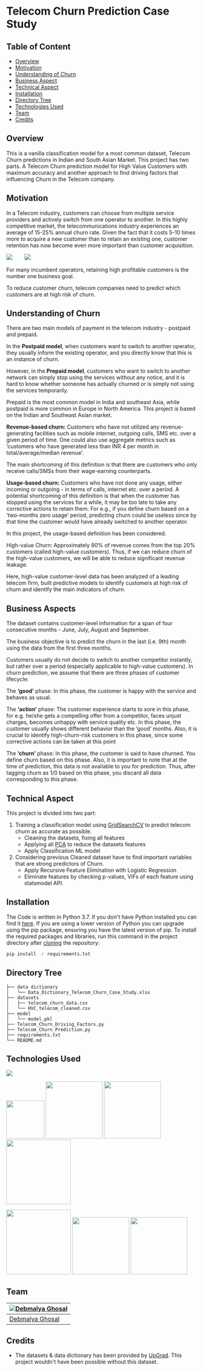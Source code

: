 # Telecom Churn Prediction Case Study 

## Table of Content
  * [Overview](#overview)
  * [Motivation](#motivation)
  * [Understanding of Churn](#understanding-of-churn)
  * [Business Aspect](#business-aspect)
  * [Technical Aspect](#technical-aspect)
  * [Installation](#installation)
  * [Directory Tree](#directory-tree)  
  * [Technologies Used](#technologies-used)
  * [Team](#team)
  * [Credits](#credits)


## Overview
This is a vanilla classification model for a most common dataset, Telecom Churn predictions in Indian and South Asian Market. This project has two parts. A Telecom Churn prediction model for High Value Customers with maximum accuracy and another approach to find driving factors that influencing Churn in the Telecom company.

## Motivation
In a Telecom industry, customers can choose from multiple service providers and actively switch from one operator to another. In this highly competitive market, the telecommunications industry experiences an average of 15-25% annual churn rate. Given the fact that it costs 5-10 times more to acquire a new customer than to retain an existing one, customer retention has now become even more important than customer acquisition.

<kbd><img src= "https://miro.medium.com/max/300/1*ajR-SIQzi8Reb6VaL5x2Gg.png"></kbd>&nbsp;&nbsp;&nbsp;&nbsp;&nbsp;&nbsp;&nbsp;&nbsp;<kbd><img src= "https://miro.medium.com/max/300/1*A-6PzYAEzHbXejMOoOYYHg.jpeg"></kbd>

For many incumbent operators, retaining high profitable customers is the number one business goal.

To reduce customer churn, telecom companies need to predict which customers are at high risk of churn.

## Understanding of Churn
There are two main models of payment in the telecom industry - postpaid and prepaid.

In the **Postpaid model**, when customers want to switch to another operator, they usually inform the existing operator, and you directly know that this is an instance of churn.

However, in the **Prepaid model**, customers who want to switch to another network can simply stop using the services without any notice, and it is hard to know whether someone has actually churned or is simply not using the services temporarily.

Prepaid is the most common model in India and southeast Asia, while postpaid is more common in Europe in North America. This project is based on the Indian and Southeast Asian market.

**Revenue-based churn:** Customers who have not utilized any revenue-generating facilities such as mobile internet, outgoing calls, SMS etc. over a given period of time. One could also use aggregate metrics such as ‘customers who have generated less than INR 4 per month in total/average/median revenue’.

The main shortcoming of this definition is that there are customers who only receive calls/SMSs from their wage-earning counterparts.

**Usage-based churn:** Customers who have not done any usage, either incoming or outgoing - in terms of calls, internet etc. over a period.
A potential shortcoming of this definition is that when the customer has stopped using the services for a while, it may be too late to take any corrective actions to retain them. For e.g., if you define churn based on a ‘two-months zero usage’ period, predicting churn could be useless since by that time the customer would have already switched to another operator.

In this project, the usage-based definition has been considered.

High-value Churn: Approximately 80% of revenue comes from the top 20% customers (called high-value customers). Thus, if we can reduce churn of the high-value customers, we will be able to reduce significant revenue leakage.

Here, high-value customer-level data has been analyzed of a leading telecom firm, built predictive models to identify customers at high risk of churn and identify the main indicators of churn.

## Business Aspects
The dataset contains customer-level information for a span of four consecutive months - June, July, August and September.

The business objective is to predict the churn in the last (i.e. 9th) month using the data from the first three months.

Customers usually do not decide to switch to another competitor instantly, but rather over a period (especially applicable to high-value customers). In churn prediction, we assume that there are three phases of customer lifecycle:

The **‘good’** phase: In this phase, the customer is happy with the service and behaves as usual.

The **‘action’** phase: The customer experience starts to sore in this phase, for e.g. he/she gets a compelling offer from a competitor, faces unjust charges, becomes unhappy with service quality etc. In this phase, the customer usually shows different behavior than the ‘good’ months. Also, it is crucial to identify high-churn-risk customers in this phase, since some corrective actions can be taken at this point 

The **‘churn’** phase: In this phase, the customer is said to have churned. You define churn based on this phase. Also, it is important to note that at the time of prediction, this data is not available to you for prediction. Thus, after tagging churn as 1/0 based on this phase, you discard all data corresponding to this phase.

## Technical Aspect
This project is divided into two part:
1. Training a classification model using [GridSearchCV](https://scikit-learn.org/stable/modules/generated/sklearn.model_selection.GridSearchCV.html) to predict telecom churn as accurate as possible.
	- Cleaning the datasets, fixing all features
	- Applying all [PCA](https://scikit-learn.org/stable/modules/generated/sklearn.decomposition.PCA.html) to reduce the datasets features
	- Apply Classification ML model
2. Considering previous Cleaned dataset have to find important variables that are strong predictors of Churn.
    - Apply Recursive Feature Elimination with Logistic Regression
    - Eliminate features by checking p-values, VIFs of each feature using statsmodel API.

## Installation
The Code is written in Python 3.7. If you don't have Python installed you can find it [here](https://www.python.org/downloads/). If you are using a lower version of Python you can upgrade using the pip package, ensuring you have the latest version of pip. To install the required packages and libraries, run this command in the project directory after [cloning](https://www.howtogeek.com/451360/how-to-clone-a-github-repository/) the repository:
```bash
pip install -r requirements.txt
```

## Directory Tree 
```
├── data dictionary 
│   └── Data_Dictionary_Telecom_Churn_Case_Study.xlsx
├── datasets
│   ├── telecom_churn_data.csv
│   └── HVC_telecom_cleaned.csv
├── model
│   └── model.pkl
├── Telecom_Churn_Driving_Factors.py
├── Telecom_Churn_Prediction.py
├── requirements.txt
└── README.md
```

## Technologies Used

![](https://forthebadge.com/images/badges/made-with-python.svg)

[<img target="_blank" src="https://numpy.org/images/logos/numpy.svg" width=100>](https://numpy.org)    [<img target="_blank" src="https://upload.wikimedia.org/wikipedia/commons/thumb/e/ed/Pandas_logo.svg/450px-Pandas_logo.svg.png" width=150>](https://pandas.pydata.org)    [<img target="_blank" src="https://scikit-learn.org/stable/_static/scikit-learn-logo-small.png" width=150>](https://scikit-learn.org/stable)   [<img target="_blank" src="https://www.statsmodels.org/stable/_images/statsmodels-logo-v2-horizontal.svg" width=170>](https://www.statsmodels.org)

[<img target="_blank" src="https://matplotlib.org/_static/logo2_compressed.svg" width=170>](https://matplotlib.org)      [<img target="_blank" src="https://seaborn.pydata.org/_static/logo-wide-lightbg.svg" width=150>](https://seaborn.pydata.org)      [<img target="_blank" src="https://jupyter.org/assets/nav_logo.svg" width=150>](https://jupyter.org)

## Team
[![Debmalya Ghosal](https://avatars2.githubusercontent.com/u/60285205?s=144&u=45fc55fc21b66ed5ea26153766e3d8e1cc3f4449&v=4)](https://github.com/debmalya92) |
-|
[Debmalya Ghosal](https://github.com/debmalya92) |)

## Credits
- The datasets & data dictionary has been provided by [UpGrad](https://www.upgrad.com/). This project wouldn't have been possible without this dataset.
